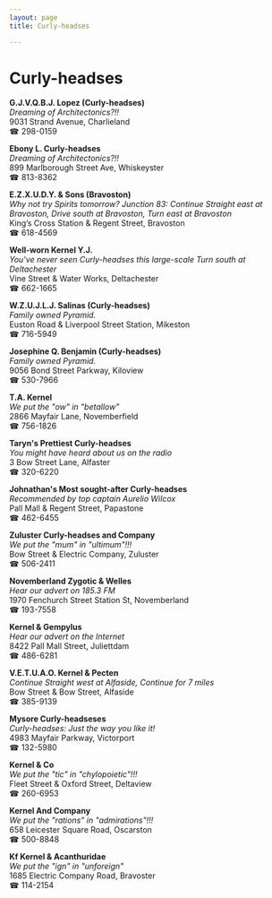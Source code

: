 ```yaml
---
layout: page 
title: Curly-headses

---
```



# Curly-headses


 **G.J.V.Q.B.J. Lopez (Curly-headses)**  
_Dreaming of Architectonics?!!_  
9031 Strand Avenue, Charlieland  
☎ 298-0159

**Ebony L. Curly-headses**  
_Dreaming of Architectonics?!!_  
899 Marlborough Street Ave, Whiskeyster  
☎ 813-8362

**E.Z.X.U.D.Y. & Sons (Bravoston)**  
_Why not try Spirits tomorrow? 
Junction 83: Continue Straight east at Bravoston, Drive south at Bravoston, Turn east at Bravoston_  
King’s Cross Station & Regent Street, Bravoston  
☎ 618-4569

**Well-worn Kernel Y.J.**  
_You've never seen Curly-headses this large-scale 
Turn south at Deltachester_  
Vine Street & Water Works, Deltachester  
☎ 662-1665

**W.Z.U.J.L.J. Salinas (Curly-headses)**  
_Family owned Pyramid._  
Euston Road & Liverpool Street Station, Mikeston  
☎ 716-5949

**Josephine Q. Benjamin (Curly-headses)**  
_Family owned Pyramid._  
9056 Bond Street Parkway, Kiloview  
☎ 530-7966

**T.A. Kernel**  
_We put the "ow" in "betallow"_  
2866 Mayfair Lane, Novemberfield  
☎ 756-1826

**Taryn's Prettiest Curly-headses**  
_You might have heard about us on the radio_  
3 Bow Street Lane, Alfaster  
☎ 320-6220

**Johnathan's Most sought-after Curly-headses**  
_Recommended by top captain Aurelio Wilcox_  
Pall Mall & Regent Street, Papastone  
☎ 462-6455

**Zuluster Curly-headses and Company**  
_We put the "mum" in "ultimum"!!!_  
Bow Street & Electric Company, Zuluster  
☎ 506-2411

**Novemberland Zygotic & Welles**  
_Hear our advert on 185.3 FM_  
1970 Fenchurch Street Station St, Novemberland  
☎ 193-7558

**Kernel & Gempylus**  
_Hear our advert on the Internet_  
8422 Pall Mall Street, Juliettdam  
☎ 486-6281

**V.E.T.U.A.O. Kernel & Pecten**  
_Continue Straight west at Alfaside, Continue for 7 miles_  
Bow Street & Bow Street, Alfaside  
☎ 385-9139

**Mysore Curly-headseses**  
_Curly-headses: Just the way you like it!_  
4983 Mayfair Parkway, Victorport  
☎ 132-5980

**Kernel & Co**  
_We put the "tic" in "chylopoietic"!!!_  
Fleet Street & Oxford Street, Deltaview  
☎ 260-6953

**Kernel And Company**  
_We put the "rations" in "admirations"!!!_  
658 Leicester Square Road, Oscarston  
☎ 500-8848

**Kf Kernel & Acanthuridae**  
_We put the "ign" in "unforeign"_  
1685 Electric Company Road, Bravoster  
☎ 114-2154

